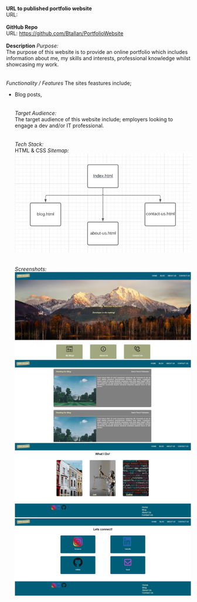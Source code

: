 **URL to published portfolio website**\
URL:
\
\
**GitHub Repo**\
URL: https://github.com/Btallan/PortfolioWebsite
\
\
**Description**
_Purpose:_\
The purpose of this website is to provide an online portfolio which includes information about me, my skills and interests, professional knowledge whilst showcasing my work.
\
\
\
_Functionality / Features_
The sites feastures include;
- Blog posts,
\
\
\
_Target Audience:_\
The target audience of this website include; employers looking to engage a dev and/or IT professional.
\
\
\
_Tech Stack:_\
HTML & CSS
_Sitemap:_\
![Sitemap](/img/Screenshots/PortfolioWebsite-Sitemap.PNG)
\
\
\
_Screenshots:_\
![Index Screenshot](/img/Screenshots/index.PNG)
![Index Screenshot](/img/Screenshots/blog.PNG)
![Index Screenshot](/img/Screenshots/about-us.PNG)
![Index Screenshot](/img/Screenshots/contact-us.PNG)









